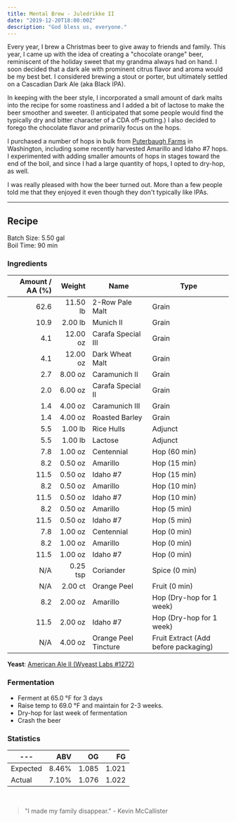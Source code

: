 ```yaml
---
title: Mental Brew - Juledrikke II
date: "2019-12-20T18:00:00Z"
description: "God bless us, everyone."
---
```


Every year, I brew a Christmas beer to give away to friends and family. This year, I came up with the idea of creating a "chocolate orange" beer, reminiscent of the holiday sweet that my grandma always had on hand. I soon decided that a dark ale with prominent citrus flavor and aroma would be my best bet. I considered brewing a stout or porter, but ultimately settled on a Cascadian Dark Ale (aka Black IPA).

In keeping with the beer style, I incorporated a small amount of dark malts into the recipe for some roastiness and I added a bit of lactose to make the beer smoother and sweeter. (I anticipated that some people would find the typically dry and bitter character of a CDA off-putting.) I also decided to forego the chocolate flavor and primarily focus on the hops.

I purchased a number of hops in bulk from [Puterbaugh Farms](https://hopsdirect.com/) in Washington, including some recently harvested Amarillo and Idaho #7 hops. I experimented with adding smaller amounts of hops in stages toward the end of the boil, and since I had a large quantity of hops, I opted to dry-hop, as well.

I was really pleased with how the beer turned out. More than a few people told me that they enjoyed it even though they don't typically like IPAs.

---

## Recipe
Batch Size: 5.50 gal<br />
Boil Time: 90 min

### Ingredients
Amount / AA (%) | Weight   | Name             | Type
---------------:| --------:| -----------------| ----
62.6            | 11.50 lb | 2-Row Pale Malt      | Grain
10.9            | 2.00 lb  | Munich II            | Grain
4.1             | 12.00 oz | Carafa Special III   | Grain
4.1             | 12.00 oz | Dark Wheat Malt      | Grain
2.7             | 8.00 oz  | Caramunich II        | Grain
2.0             | 6.00 oz  | Carafa Special II    | Grain
1.4             | 4.00 oz  | Caramunich III       | Grain
1.4             | 4.00 oz  | Roasted Barley       | Grain
5.5             | 1.00 lb  | Rice Hulls              | Adjunct
5.5             | 1.00 lb  | Lactose              | Adjunct
7.8             | 1.00 oz  | Centennial           | Hop (60 min)
8.2             | 0.50 oz  | Amarillo             | Hop (15 min)            
11.5            | 0.50 oz  | Idaho #7             | Hop (15 min)
8.2             | 0.50 oz  | Amarillo             | Hop (10 min)            
11.5            | 0.50 oz  | Idaho #7             | Hop (10 min)            
8.2             | 0.50 oz  | Amarillo             | Hop (5 min)
11.5            | 0.50 oz  | Idaho #7             | Hop (5 min)
7.8             | 1.00 oz  | Centennial           | Hop (0 min)
8.2             | 1.00 oz  | Amarillo             | Hop (0 min)
11.5            | 1.00 oz  | Idaho #7             | Hop (0 min)
N/A             | 0.25 tsp | Coriander            | Spice (0 min)
N/A             | 2.00 ct  | Orange Peel          | Fruit (0 min)
8.2             | 2.00 oz  | Amarillo             | Hop (Dry-hop for 1 week)
11.5            | 2.00 oz  | Idaho #7             | Hop (Dry-hop for 1 week)
N/A             | 4.00 oz  | Orange Peel Tincture | Fruit Extract (Add before packaging)

**Yeast**: [American Ale II (Wyeast Labs #1272)](https://wyeastlab.com/yeast-strain/american-ale-ii)

### Fermentation
- Ferment at 65.0 °F for 3 days
- Raise temp to 69.0 °F and maintain for 2-3 weeks.
- Dry-hop for last week of fermentation
- Crash the beer

### Statistics
---      | ABV   | OG    | FG
-------- | -----:| -----:| -----:
Expected | 8.46% | 1.085 | 1.021
Actual   | 7.10% | 1.076 | 1.022 

<br />

> "I made my family disappear." - Kevin McCallister

<br />